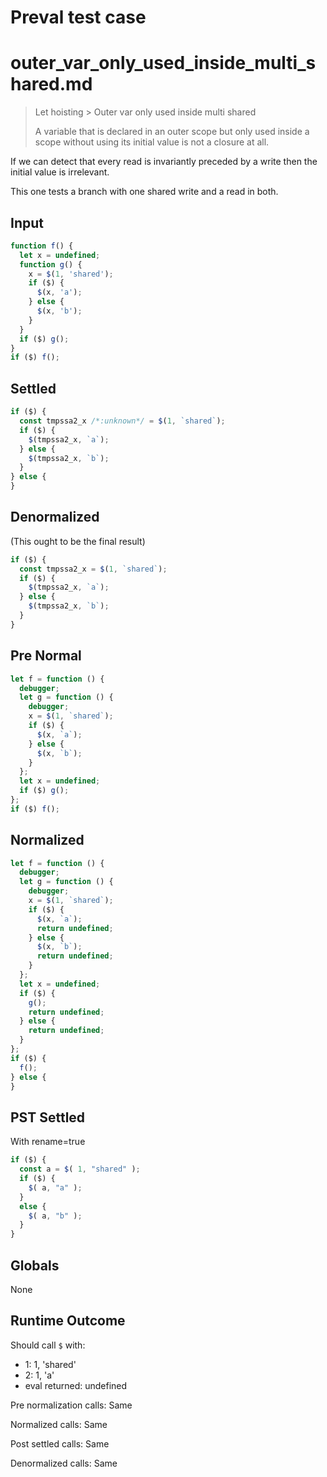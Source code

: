# Preval test case

# outer_var_only_used_inside_multi_shared.md

> Let hoisting > Outer var only used inside multi shared
>
> A variable that is declared in an outer scope but only used inside a scope without using its initial value is not a closure at all.

If we can detect that every read is invariantly preceded by a write then the initial value is irrelevant.

This one tests a branch with one shared write and a read in both.

## Input

`````js filename=intro
function f() {
  let x = undefined;
  function g() {
    x = $(1, 'shared');
    if ($) {
      $(x, 'a');
    } else {
      $(x, 'b');
    }
  }
  if ($) g();
}
if ($) f();
`````

## Settled


`````js filename=intro
if ($) {
  const tmpssa2_x /*:unknown*/ = $(1, `shared`);
  if ($) {
    $(tmpssa2_x, `a`);
  } else {
    $(tmpssa2_x, `b`);
  }
} else {
}
`````

## Denormalized
(This ought to be the final result)

`````js filename=intro
if ($) {
  const tmpssa2_x = $(1, `shared`);
  if ($) {
    $(tmpssa2_x, `a`);
  } else {
    $(tmpssa2_x, `b`);
  }
}
`````

## Pre Normal


`````js filename=intro
let f = function () {
  debugger;
  let g = function () {
    debugger;
    x = $(1, `shared`);
    if ($) {
      $(x, `a`);
    } else {
      $(x, `b`);
    }
  };
  let x = undefined;
  if ($) g();
};
if ($) f();
`````

## Normalized


`````js filename=intro
let f = function () {
  debugger;
  let g = function () {
    debugger;
    x = $(1, `shared`);
    if ($) {
      $(x, `a`);
      return undefined;
    } else {
      $(x, `b`);
      return undefined;
    }
  };
  let x = undefined;
  if ($) {
    g();
    return undefined;
  } else {
    return undefined;
  }
};
if ($) {
  f();
} else {
}
`````

## PST Settled
With rename=true

`````js filename=intro
if ($) {
  const a = $( 1, "shared" );
  if ($) {
    $( a, "a" );
  }
  else {
    $( a, "b" );
  }
}
`````

## Globals

None

## Runtime Outcome

Should call `$` with:
 - 1: 1, 'shared'
 - 2: 1, 'a'
 - eval returned: undefined

Pre normalization calls: Same

Normalized calls: Same

Post settled calls: Same

Denormalized calls: Same
